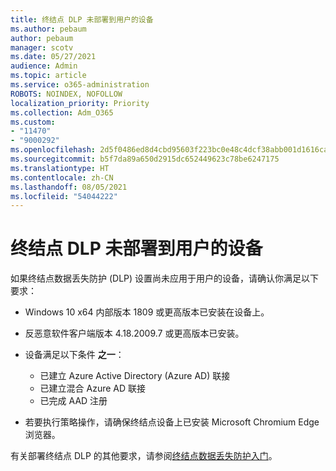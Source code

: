 ```yaml
---
title: 终结点 DLP 未部署到用户的设备
ms.author: pebaum
author: pebaum
manager: scotv
ms.date: 05/27/2021
audience: Admin
ms.topic: article
ms.service: o365-administration
ROBOTS: NOINDEX, NOFOLLOW
localization_priority: Priority
ms.collection: Adm_O365
ms.custom:
- "11470"
- "9000292"
ms.openlocfilehash: 2d5f0486ed8d4cbd95603f223bc0e48c4dcf38abb001d1616ca968b1d6bba7de
ms.sourcegitcommit: b5f7da89a650d2915dc652449623c78be6247175
ms.translationtype: HT
ms.contentlocale: zh-CN
ms.lasthandoff: 08/05/2021
ms.locfileid: "54044222"
---
```

# <a name="endpoint-dlp-not-deployed-to-users-device"></a>终结点 DLP 未部署到用户的设备

如果终结点数据丢失防护 (DLP) 设置尚未应用于用户的设备，请确认你满足以下要求：

- Windows 10 x64 内部版本 1809 或更高版本已安装在设备上。
- 反恶意软件客户端版本 4.18.2009.7 或更高版本已安装。
- 设备满足以下条件 **之一**：
    
    - 已建立 Azure Active Directory (Azure AD) 联接
    - 已建立混合 Azure AD 联接
    - 已完成 AAD 注册

- 若要执行策略操作，请确保终结点设备上已安装 Microsoft Chromium Edge 浏览器。

有关部署终结点 DLP 的其他要求，请参阅[终结点数据丢失防护入门](/microsoft-365/compliance/endpoint-dlp-getting-started#prepare-your-endpoints)。